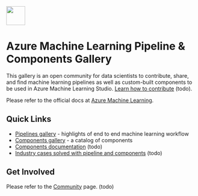 <img src="https://ms-toolsai.gallerycdn.vsassets.io/extensions/ms-toolsai/vscode-ai/0.5.1/1556575437282/Microsoft.VisualStudio.Services.Icons.Default" width=50px>

# Azure Machine Learning Pipeline & Components Gallery
This gallery is an open community for data scientists to contribute, share, and find machine learning pipelines as well as custom-built components to be used in Azure Machine Learning Studio. [Learn how to contribute](http://go.microsoft.com/fwlink/?LinkID=524862&clcid=0x409e) (todo).

Please refer to the official docs at [Azure Machine Learning](http://#).

## Quick Links
* [Pipelines gallery](https://github.com/tichx/azureml-pipeline-components-gallery/tree/master/Pipelines) - highlights of end to end machine learning workflow 
* [Components gallery](https://github.com/tichx/azureml-pipeline-components-gallery/tree/master/Components) - a catalog of components
* [Components documentation](https://#) (todo)
* [Industry cases solved with pipeline and components](http:#) (todo)

## Get Involved
Please refer to the [Community](https://#) page. (todo)



